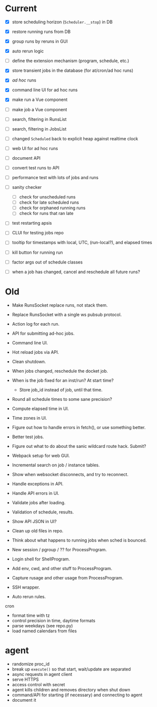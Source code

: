 # Current

- [x] store scheduling horizon (`Scheduler.__stop`) in DB
- [x] restore running runs from DB
- [x] group runs by reruns in GUI
- [x] auto rerun logic
- [ ] define the extension mechanism (program, schedule, etc.)
- [x] store transient jobs in the database (for at/cron/ad hoc runs)
- [x] _ad hoc_ runs
- [x] command line UI for ad hoc runs
- [x] make run a Vue component
- [ ] make job a Vue component
- [ ] search, filtering in RunsList
- [ ] search, filtering in JobsList
- [ ] changed `Scheduled` back to explicit heap against realtime clock
- [ ] web UI for ad hoc runs
- [ ] document API
- [ ] convert test runs to API
- [ ] performance test with lots of jobs and runs
- [ ] sanity checker
  - [ ] check for unscheduled runs
  - [ ] check for late scheduled runs
  - [ ] check for orphaned running runs
  - [ ] check for runs that ran late
- [ ] test restarting apsis
- [ ] CLUI for testing jobs repo
- [ ] tooltip for timestamps with local, UTC, (run-local?), and elapsed times
- [ ] kill button for running run
- [ ] factor args out of schedule classes
- [ ] when a job has changed, cancel and reschedule all future runs?


# Old

- Make RunsSocket replace runs, not stack them.
- Replace RunsSocket with a single ws pubsub protocol.

- Action log for each run.

- API for submitting ad-hoc jobs.
- Command line UI.
- Hot reload jobs via API.
- Clean shutdown.

- When jobs changed, reschedule the docket job.
- When is the job fixed for an inst/run?  At start time?
  - Store job_id instead of job, until that time.

- Round all schedule times to some sane precision?
- Compute elapsed time in UI.
- Time zones in UI.

- Figure out how to handle errors in fetch(), or use something better.
- Better test jobs.
- Figure out what to do about the sanic wildcard route hack.  Submit?
- Webpack setup for web GUI.
- Incremental search on job / instance tables.
- Show when websocket disconnects, and try to reconnect.
- Handle exceptions in API.
- Handle API errors in UI.
- Validate jobs after loading.
- Validation of schedule, results.
- Show API JSON in UI?

- Clean up old files in repo.

- Think about what happens to running jobs when sched is bounced.
- New session / pgroup / ?? for ProcessProgram.
- Login shell for ShellProgram.
- Add env, cwd, and other stuff to ProcessProgram.
- Capture rusage and other usage from ProcessProgram.
- SSH wrapper.

- Auto rerun rules.


cron
- format time with tz
- control precision in time, daytime formats
- parse weekdays (see repo.py)
- load named calendars from files


# agent

- randomize proc_id
- break up `execute()` so that start, wait/update are separated
- async requests in agent client
- serve HTTPS
- access control with secret
- agent kills children and removes directory when shut down
- command/API for starting (if necessary) and connecting to agent
- document it

